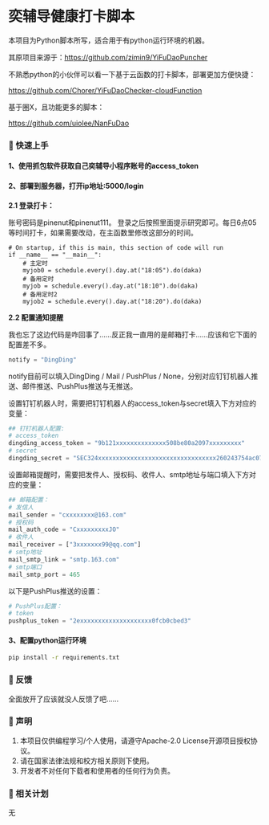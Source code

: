 # 奕辅导健康打卡脚本

本项目为Python脚本所写，适合用于有python运行环境的机器。

其原项目来源于：https://github.com/zimin9/YiFuDaoPuncher


不熟悉python的小伙伴可以看一下基于云函数的打卡脚本，部署更加方便快捷：

https://github.com/Chorer/YiFuDaoChecker-cloudFunction

基于圈X，且功能更多的脚本：

https://github.com/uiolee/NanFuDao



### 📌 快速上手

#### 1、使用抓包软件获取自己奕辅导小程序账号的access_token



#### 2、部署到服务器，打开ip地址:5000/login

**2.1 登录打卡：**

账号密码是pinenut和pinenut111。
登录之后按照里面提示研究即可。每日6点05等时间打卡，如果需要改动，在主函数里修改这部分的时间。
```
# On startup, if this is main, this section of code will run
if __name__ == "__main__":
    # 主定时
    myjob0 = schedule.every().day.at("18:05").do(daka)
    # 备用定时
    myjob = schedule.every().day.at("18:10").do(daka)
    # 备用定时2
    myjob2 = schedule.every().day.at("18:20").do(daka)
```

**2.2 配置通知提醒**

我也忘了这边代码是咋回事了……反正我一直用的是邮箱打卡……应该和它下面的配置差不多。
```python
notify = "DingDing"
```

notify目前可以填入DingDing / Mail / PushPlus / None，分别对应钉钉机器人推送、邮件推送、PushPlus推送与无推送。

设置钉钉机器人时，需要把钉钉机器人的access_token与secret填入下方对应的变量：

```python
## 钉钉机器人配置:
# access_token
dingding_access_token = "9b121xxxxxxxxxxxxxx508be80a2097xxxxxxxxx"
# secret
dingding_secret = "SEC324xxxxxxxxxxxxxxxxxxxxxxxxxxxxxxxxx260243754ac07708ebb905"
```

设置邮箱提醒时，需要把发件人、授权码、收件人、smtp地址与端口填入下方对应的变量：

```python
## 邮箱配置：
# 发信人
mail_sender = "cxxxxxxxx@163.com"
# 授权码
mail_auth_code = "CxxxxxxxxxJO"
# 收件人
mail_receiver = ["3xxxxxxx99@qq.com"]
# smtp地址
mail_smtp_link = "smtp.163.com"
# smtp端口
mail_smtp_port = 465
```

以下是PushPlus推送的设置：

```python
# PushPlus配置：
# token
pushplus_token = "2exxxxxxxxxxxxxxxxxxxx0fcb0cbed3"
```



#### 3、配置python运行环境

```cmd
pip install -r requirements.txt
```


### 💬 反馈

全面放开了应该就没人反馈了吧……



### 📢 声明

1. 本项目仅供编程学习/个人使用，请遵守Apache-2.0 License开源项目授权协议。
2. 请在国家法律法规和校方相关原则下使用。
3. 开发者不对任何下载者和使用者的任何行为负责。



### 📆 相关计划

无
